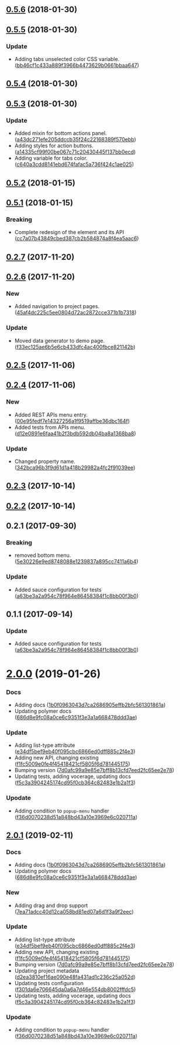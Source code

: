 <a name="0.5.6"></a>
## [0.5.6](https://github.com/advanced-rest-client/arc-menu/compare/0.5.5...0.5.6) (2018-01-30)




<a name="0.5.5"></a>
## [0.5.5](https://github.com/advanced-rest-client/arc-menu/compare/0.5.4...0.5.5) (2018-01-30)


### Update

* Adding tabs unselected color CSS variable. ([bb46cf1c433a889f3966b4473629b0661bbaa647](https://github.com/advanced-rest-client/arc-menu/commit/bb46cf1c433a889f3966b4473629b0661bbaa647))



<a name="0.5.4"></a>
## [0.5.4](https://github.com/advanced-rest-client/arc-menu/compare/0.5.3...0.5.4) (2018-01-30)




<a name="0.5.3"></a>
## [0.5.3](https://github.com/advanced-rest-client/arc-menu/compare/0.5.2...0.5.3) (2018-01-30)


### Update

* Added mixin for bottom actions panel. ([a43dc271efe205ddccb35f24c22168389f570ebb](https://github.com/advanced-rest-client/arc-menu/commit/a43dc271efe205ddccb35f24c22168389f570ebb))
* Adding styles for action buttons. ([a14335cf99f00be067c71c20430445f137bb0ecd](https://github.com/advanced-rest-client/arc-menu/commit/a14335cf99f00be067c71c20430445f137bb0ecd))
* Adding variable for tabs color. ([c640a3cdd8141ebd674fafac5a736f424c1ae025](https://github.com/advanced-rest-client/arc-menu/commit/c640a3cdd8141ebd674fafac5a736f424c1ae025))



<a name="0.5.2"></a>
## [0.5.2](https://github.com/advanced-rest-client/arc-menu/compare/0.5.1...0.5.2) (2018-01-15)




<a name="0.5.1"></a>
## [0.5.1](https://github.com/advanced-rest-client/arc-menu/compare/0.2.7...0.5.1) (2018-01-15)


### Breaking

* Complete redesign of the element and its API  ([cc7a07b43849cbed387cb2b584874a8f4ea5aac6](https://github.com/advanced-rest-client/arc-menu/commit/cc7a07b43849cbed387cb2b584874a8f4ea5aac6))



<a name="0.2.7"></a>
## [0.2.7](https://github.com/advanced-rest-client/arc-menu/compare/0.2.6...0.2.7) (2017-11-20)




<a name="0.2.6"></a>
## [0.2.6](https://github.com/advanced-rest-client/arc-menu/compare/0.2.5...0.2.6) (2017-11-20)


### New

* Added navigation to project pages. ([45af4dc225c5ee0804d72ac2872cce371b1b7318](https://github.com/advanced-rest-client/arc-menu/commit/45af4dc225c5ee0804d72ac2872cce371b1b7318))

### Update

* Moved data generator to demo page. ([f33ec125ae6b5e6cb433dfc4ac400fbce821142b](https://github.com/advanced-rest-client/arc-menu/commit/f33ec125ae6b5e6cb433dfc4ac400fbce821142b))



<a name="0.2.5"></a>
## [0.2.5](https://github.com/advanced-rest-client/arc-menu/compare/0.2.4...0.2.5) (2017-11-06)




<a name="0.2.4"></a>
## [0.2.4](https://github.com/advanced-rest-client/arc-menu/compare/0.2.3...0.2.4) (2017-11-06)


### New

* Added REST APIs menu entry. ([00e95fedf7e14327256a1f9519affbe36dbc164f](https://github.com/advanced-rest-client/arc-menu/commit/00e95fedf7e14327256a1f9519affbe36dbc164f))
* Added tests from APIs menu. ([d12e0891e6faa41b2f3bdb592db04ba8a1368ba8](https://github.com/advanced-rest-client/arc-menu/commit/d12e0891e6faa41b2f3bdb592db04ba8a1368ba8))

### Update

* Changed property name. ([342bca96b3f9d61d1a418b29982a4fc2f91039ee](https://github.com/advanced-rest-client/arc-menu/commit/342bca96b3f9d61d1a418b29982a4fc2f91039ee))



<a name="0.2.3"></a>
## [0.2.3](https://github.com/advanced-rest-client/arc-menu/compare/0.2.2...0.2.3) (2017-10-14)




<a name="0.2.2"></a>
## [0.2.2](https://github.com/advanced-rest-client/arc-menu/compare/0.2.1...0.2.2) (2017-10-14)




<a name="0.2.1"></a>
## 0.2.1 (2017-09-30)


### Breaking

* removed bottom menu. ([5e30226e9ed8748088e1239837a895cc7411a6b4](https://github.com/advanced-rest-client/arc-menu/commit/5e30226e9ed8748088e1239837a895cc7411a6b4))

### Update

* Added sauce configuration for tests ([a63be3a2a954c78f964e86458384f1c8bb00f3b0](https://github.com/advanced-rest-client/arc-menu/commit/a63be3a2a954c78f964e86458384f1c8bb00f3b0))



<a name="0.1.1"></a>
## 0.1.1 (2017-09-14)


### Update

* Added sauce configuration for tests ([a63be3a2a954c78f964e86458384f1c8bb00f3b0](https://github.com/advanced-rest-client/arc-menu/commit/a63be3a2a954c78f964e86458384f1c8bb00f3b0))



# [2.0.0](https://github.com/advanced-rest-client/arc-menu/compare/0.5.5...2.0.0) (2019-01-26)


### Docs

* Adding docs ([1b0f0963043d7ca2686905effb2bfc561301861a](https://github.com/advanced-rest-client/arc-menu/commit/1b0f0963043d7ca2686905effb2bfc561301861a))
* Updating polymer docs ([686d8e9fc08a0ce6c9351f3e3a1a668478ddd3ae](https://github.com/advanced-rest-client/arc-menu/commit/686d8e9fc08a0ce6c9351f3e3a1a668478ddd3ae))

### Update

* Adding list-type attribute ([e34df5bef9eb40f095cbc6866ed0dff885c2f4e3](https://github.com/advanced-rest-client/arc-menu/commit/e34df5bef9eb40f095cbc6866ed0dff885c2f4e3))
* Adding new API, changing existing ([f1fc5009e0fe4f45418421cf5805f6d781445175](https://github.com/advanced-rest-client/arc-menu/commit/f1fc5009e0fe4f45418421cf5805f6d781445175))
* Bumping version ([7d0afc99a9e85e7bff8b13cfd7eed2fc65ee2e78](https://github.com/advanced-rest-client/arc-menu/commit/7d0afc99a9e85e7bff8b13cfd7eed2fc65ee2e78))
* Updating tests, adding vocerage, updating docs ([f5c3a3904245174cd95f0cb364c82483e1b2a1f3](https://github.com/advanced-rest-client/arc-menu/commit/f5c3a3904245174cd95f0cb364c82483e1b2a1f3))

### Upodate

* Adding condition to `popup-menu` handler ([f36d0070238d51a848bd43a10e3969e6c020711a](https://github.com/advanced-rest-client/arc-menu/commit/f36d0070238d51a848bd43a10e3969e6c020711a))



## [2.0.1](https://github.com/advanced-rest-client/arc-menu/compare/0.5.5...2.0.1) (2019-02-11)


### Docs

* Adding docs ([1b0f0963043d7ca2686905effb2bfc561301861a](https://github.com/advanced-rest-client/arc-menu/commit/1b0f0963043d7ca2686905effb2bfc561301861a))
* Updating polymer docs ([686d8e9fc08a0ce6c9351f3e3a1a668478ddd3ae](https://github.com/advanced-rest-client/arc-menu/commit/686d8e9fc08a0ce6c9351f3e3a1a668478ddd3ae))

### New

* Adding drag and drop support ([7ea71adcc40d12ca058bd81ed07a6d1f3a9f2eec](https://github.com/advanced-rest-client/arc-menu/commit/7ea71adcc40d12ca058bd81ed07a6d1f3a9f2eec))

### Update

* Adding list-type attribute ([e34df5bef9eb40f095cbc6866ed0dff885c2f4e3](https://github.com/advanced-rest-client/arc-menu/commit/e34df5bef9eb40f095cbc6866ed0dff885c2f4e3))
* Adding new API, changing existing ([f1fc5009e0fe4f45418421cf5805f6d781445175](https://github.com/advanced-rest-client/arc-menu/commit/f1fc5009e0fe4f45418421cf5805f6d781445175))
* Bumping version ([7d0afc99a9e85e7bff8b13cfd7eed2fc65ee2e78](https://github.com/advanced-rest-client/arc-menu/commit/7d0afc99a9e85e7bff8b13cfd7eed2fc65ee2e78))
* Updating project metadata ([d2ea3810ef16ae090e48fa431ad1c236c25a052d](https://github.com/advanced-rest-client/arc-menu/commit/d2ea3810ef16ae090e48fa431ad1c236c25a052d))
* Updating tests configuration ([f301da6e706645da0a6a7d46e554db8002fffdc5](https://github.com/advanced-rest-client/arc-menu/commit/f301da6e706645da0a6a7d46e554db8002fffdc5))
* Updating tests, adding vocerage, updating docs ([f5c3a3904245174cd95f0cb364c82483e1b2a1f3](https://github.com/advanced-rest-client/arc-menu/commit/f5c3a3904245174cd95f0cb364c82483e1b2a1f3))

### Upodate

* Adding condition to `popup-menu` handler ([f36d0070238d51a848bd43a10e3969e6c020711a](https://github.com/advanced-rest-client/arc-menu/commit/f36d0070238d51a848bd43a10e3969e6c020711a))



